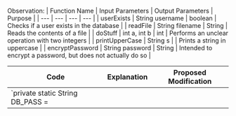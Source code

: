 Observation: | Function Name | Input Parameters | Output Parameters | Purpose |
| --- | --- | --- | --- |
| userExists | String username | boolean | Checks if a user exists in the database |
| readFile | String filename | String | Reads the contents of a file |
| doStuff | int a, int b | int | Performs an unclear operation with two integers |
| printUpperCase | String s |  | Prints a string in uppercase |
| encryptPassword | String password | String | Intended to encrypt a password, but does not actually do so |

| Code | Explanation | Proposed Modification |
| --- | --- | --- |
| `private static String DB_PASS = 